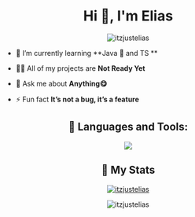 <h1 align="center">Hi 👋, I'm Elias</h1>


<p align="center"> <img src="https://komarev.com/ghpvc/?username=itzjustelias&label=Profile%20views&color=0e75b6&style=flat" alt="itzjustelias" /> </p>

- 🌱 I’m currently learning **Java 🍵 and TS **

- 👨‍💻 All of my projects are **Not Ready Yet**

- 💬 Ask me about **Anything😋**

- ⚡ Fun fact **It’s not a bug, it’s a feature**

<h2 align="center">📖 Languages and Tools:</h2>
<p align="center">
  <a href="https://skillicons.dev">
    <img align="center" src="https://skillicons.dev/icons?i=bash,blender,deno,eclipse,github,gradle,idea,java,nodejs,kali,py,ts,unreal,vscode," />
  </a>
</p>

<h2 align="center">🎯 My Stats</h2>
<p align="center"> <a href="https://github.com/ryo-ma/github-profile-trophy"><img src="https://github-profile-trophy.vercel.app/?username=itzjustelias&theme=radical" alt="itzjustelias" /></a> </p>
<p align="center"><img align="center" src="https://github-readme-stats.vercel.app/api/top-langs?username=itzjustelias&show_icons=true&theme=radical&locale=en&layout=compact" alt="itzjustelias" /></p>


